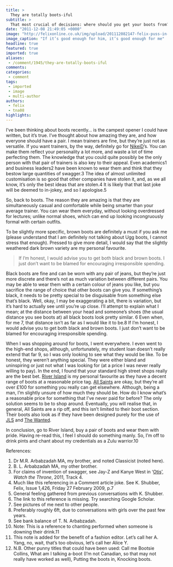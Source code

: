 ```yaml
---
title: >
  They are totally boots-iful
subtitle: >
  That most crucial of decisions: where should you get your boots from?
date: "2011-12-08 21:49:05 +0000"
image: "http://felixonline.co.uk/img/upload/201112082147-felix-puss-in-bootas.jpg"
image_caption: "If it’s good enough for him, it’s good enough for me"
headline: true
featured: true
imported: true
aliases:
 - /comment/1945/they-are-totally-boots-iful
comments:
categories:
 - comment
tags:
 - imported
 - image
 - multi-author
authors:
 - felix
 - tna08
highlights:
---
```


I’ve been thinking about boots recently… is the campest opener I could have written, but it’s true. I’ve thought about how amazing they are, and how everyone should have a pair. I mean trainers are fine, but they’re just not as versatile. If you want trainers, by the way, definitely go for [NikeiD](http://nikeid.nike.com/nikeid/index.jsp)’s. You can make them reflect your personality a lot more, and waste a lot of time perfecting them. The knowledge that you could quite possibly be the only person with that pair of trainers is also key to their appeal. Even academics1 and business leaders2 have been known to wear them and think that they bestow large quantities of swagger.3 The idea of almost unlimited customisation is so good that other companies have stolen it, and, as we all know, it’s only the best ideas that are stolen.4 It is likely that that last joke will be deemed to in-jokey, and so I apologise.5

So, back to boots. The reason they are amazing is that they are simultaneously casual and comfortable while being smarter than your average trainer. You can wear them everyday, without looking overdressed for lectures; unlike normal shoes, which can end up looking incongruously formal with certain outfits.

To be slightly more specific, brown boots are definitely a must if you ask me (please understand that I am definitely not talking about Ugg boots, I cannot stress that enough). Pressed to give more detail, I would say that the slightly weathered dark brown variety are my personal favourite.

> If I’m honest, I would advise you to get both black and brown boots. I just don’t want to be blamed for encouraging irresponsible spending.

Black boots are fine and can be worn with any pair of jeans, but they’re just more discrete and there’s not as much variation between different pairs. You may be able to wear them with a certain colour of jeans you like, but you sacrifice the range of choice that other boots can give you. If something’s black, it needs to be pretty special to be disguisable from something else that’s black. Well, okay, I may be exaggerating a bit, there is variation, but it’s hard to actually see until you’re up close. I’ll attempt to explain what I mean; at the distance between your head and someone’s shoes (the usual distance you see boots at) all black boots look pretty similar. 6 Even when, for me 7, that distance isn’t as far as I would like it to be.8 If I’m honest, I would advise you to get both black and brown boots. I just don’t want to be blamed for encouraging irresponsible spending.

When I was shopping around for boots, I went everywhere. I even went to the high-end shops, although, unfortunately, my student loan doesn’t really extend that far 9, so I was only looking to see what they would be like. To be honest, they weren’t anything special. They were either bland and uninspiring or just not what I was looking for (at a price I was never really willing to pay). In the end, I found that your standard high street shops really are the best bet. [River Island](http://www.riverisland.com/Online/) is my personal favourite as they have a decent range of boots at a reasonable price tag. [All Saints](http://www.allsaints.com/) are okay, but they’re all over £100 for something you really can get elsewhere. Although, being a man, I’m slightly unsure of how much they should be. How do I know what’s a reasonable price for something that I’ve never paid for before? The only solution seems to be to shop around. Eventually, you will realise that, in general, All Saints are a rip off, and this isn’t limited to their boot section. Their boots also look as if they have been designed purely for the use of [JLS](http://www.youtube.com/watch?v=Osho-i_tEWA) and [The Wanted](http://www.youtube.com/watch?v=yMR382aefmQ).

In conclusion, go to River Island, buy a pair of boots and wear them with pride. Having re-read this, I feel I should do something manly. So, I’m off to drink pints and chant about my credentials as a Zulu warrior.10

References:
 1. Dr M.R. Arbabzadah MA, my brother, and noted Classicist (noted here).
 2. B. L. Arbabzadah MA, my other brother.
 3. For claims of invention of swagger, see Jay-Z and Kanye West in ‘[Otis](http://www.youtube.com/watch?v=BoEKWtgJQAU)’, _Watch the Throne_, 2011, Track 4.
 4. Much like this referencing in a Comment article joke. See K. Shubber, Felix, Issue 1,426, Friday 27 February 2009, p.7
 5. General feeling gathered from previous conversations with K. Shubber.
 6. The link to this reference is missing. Try searching Google Scholar.
 7. See pictures of me next to other people.
 8. Preferably roughly 6ft, due to conversations with girls over the past few years.
 9. See bank balance of T. N. Arbabzadah.
 10. Note: This is a reference to chanting performed when someone is downing their drink.11
 11. This note is added for the benefit of a fashion editor. Let’s call her A. Yang, no, wait, that’s too obvious, let’s call her Alice Y.
 12. N.B. Other punny titles that could have been used: Call me Bootsie Collins, What am I talking a-boot (I’m not Canadian, so that may not really have worked as well), Putting the boots in, Knocking boots.
